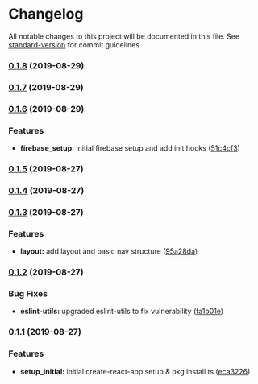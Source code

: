 # Changelog

All notable changes to this project will be documented in this file. See [standard-version](https://github.com/conventional-changelog/standard-version) for commit guidelines.

### [0.1.8](https://github.com/darylwalsh/todoist-ts-cypress-ci/compare/v0.1.7...v0.1.8) (2019-08-29)

### [0.1.7](https://github.com/darylwalsh/todoist-ts-cypress-ci/compare/v0.1.6...v0.1.7) (2019-08-29)

### [0.1.6](https://github.com/darylwalsh/todoist-ts-cypress-ci/compare/v0.1.5...v0.1.6) (2019-08-29)


### Features

* **firebase_setup:** initial firebase setup and add init hooks ([51c4cf3](https://github.com/darylwalsh/todoist-ts-cypress-ci/commit/51c4cf3))

### [0.1.5](https://github.com/gitopsreact/todoist-ts-cypress-ci/compare/v0.1.4...v0.1.5) (2019-08-27)

### [0.1.4](https://github.com/darylwalsh/todoist-ts-cypress-ci/compare/v0.1.3...v0.1.4) (2019-08-27)

### [0.1.3](https://github.com/darylwalsh/todoist-ts-cypress-ci/compare/v0.1.2...v0.1.3) (2019-08-27)


### Features

* **layout:** add layout and basic nav structure ([95a28da](https://github.com/darylwalsh/todoist-ts-cypress-ci/commit/95a28da))

### [0.1.2](https://github.com/gitopsreact/todoist-ts-cypress-ci/compare/v0.1.1...v0.1.2) (2019-08-27)


### Bug Fixes

* **eslint-utils:** upgraded eslint-utils to fix vulnerability ([fa1b01e](https://github.com/gitopsreact/todoist-ts-cypress-ci/commit/fa1b01e))

### 0.1.1 (2019-08-27)


### Features

* **setup_initial:** initial create-react-app setup & pkg install ts ([eca3226](https://github.com/gitopsreact/todoist-ts-cypress-ci/commit/eca3226))
